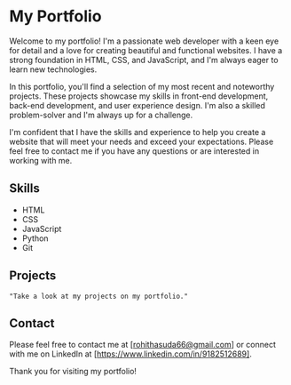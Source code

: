 # My Portfolio

Welcome to my portfolio! I'm a passionate web developer with a keen eye for detail and a love for creating beautiful and functional websites.
I have a strong foundation in HTML, CSS, and JavaScript, and I'm always eager to learn new technologies.

In this portfolio, you'll find a selection of my most recent and noteworthy projects. These projects showcase my skills in front-end development,
back-end development, and user experience design. I'm also a skilled problem-solver and I'm always up for a challenge.

I'm confident that I have the skills and experience to help you create a website that will meet your needs and exceed your expectations. 
Please feel free to contact me if you have any questions or are interested in working with me.

## Skills

* HTML
* CSS
* JavaScript
* Python
* Git

## Projects
	"Take a look at my projects on my portfolio."
## Contact

Please feel free to contact me at [rohithasuda66@gmail.com] or connect with me on LinkedIn at [https://www.linkedin.com/in/9182512689].

Thank you for visiting my portfolio!
